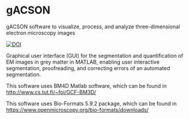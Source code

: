 # gACSON

gACSON software to visualize, process, and analyze three-dimensional electron microscopy images

[![DOI](https://zenodo.org/badge/214974720.svg)](https://zenodo.org/badge/latestdoi/214974720)


Graphical user interface (GUI) for the segmentation and quantification of EM images in grey matter in MATLAB, enabling user interactive segmentation, proofreading, and correcting errors of an automated segmentation.

This software uses BM4D Matlab software, which can be found in http://www.cs.tut.fi/~foi/GCF-BM3D/

This software uses Bio-Formats 5.9.2 package, which can be found in https://www.openmicroscopy.org/bio-formats/downloads/

